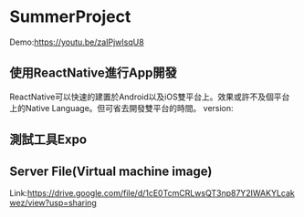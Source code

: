 # SummerProject
Demo:https://youtu.be/zaIPjwIsqU8
## 使用ReactNative進行App開發
  ReactNative可以快速的建置於Android以及iOS雙平台上。效果或許不及個平台上的Native Language。但可省去開發雙平台的時間。
  version:
## 測試工具Expo

## Server File(Virtual machine image)
Link:https://drive.google.com/file/d/1cE0TcmCRLwsQT3np87Y2IWAKYLcakwez/view?usp=sharing</br>
